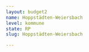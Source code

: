```yaml
---
layout: budget2
name: Hoppstädten-Weiersbach
level: kommune
state: RP
slug: Hoppstädten-Weiersbach

---
```



